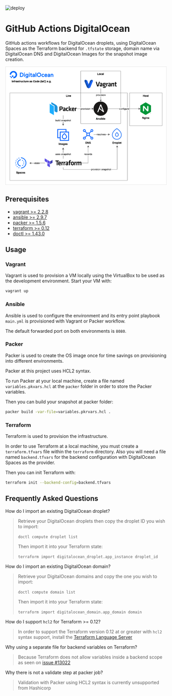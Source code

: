 ![deploy](https://github.com/gabrielgiordan/github-actions-digitalocean/workflows/deploy/badge.svg)
# GitHub Actions DigitalOcean

GitHub actions workflows for DigitalOcean droplets, using DigitalOcean Spaces as the Terraform backend for `.tfstate` storage, domain name via DigitalOcean DNS and DigitalOcean Images for the snapshot image creation.

![Architecture overview](doc/images/architecture.png?raw=true "Architecture verview")

## Prerequisites

- [vagrant >= 2.2.8](https://www.vagrantup.com/docs/installation/)
- [ansible >= 2.9.7](https://docs.ansible.com/ansible/latest/installation_guide/intro_installation.html)
- [packer >= 1.5.6](https://www.packer.io/intro/getting-started/)
- [terraform >= 0.12](https://learn.hashicorp.com/terraform/getting-started/install.html)
- [doctl >= 1.43.0](https://www.digitalocean.com/docs/apis-clis/doctl/how-to/install/)

## Usage

### Vagrant

Vagrant is used to provision a VM locally using the VirtualBox to be used as the development environment. Start your VM with:

```bash
vagrant up
```

### Ansible

Ansible is used to configure the environment and its entry point playbook `main.yml` is provisioned with Vagrant or Packer workflow.

The default forwarded port on both environments is `8080`.

### Packer

Packer is used to create the OS image once for time savings on provisioning into different environments.

Packer at this project uses HCL2 syntax.

To run Packer at your local machine, create a file named `variables.pkvars.hcl` at the `packer` folder in order to store the Packer variables.

Then you can build your snapshot at packer folder:

```bash
packer build -var-file=variables.pkrvars.hcl .
```

### Terraform

Terraform is used to provision the infrastructure.

In order to use Terraform at a local machine, you must create a `terraform.tfvars` file within the `terraform` directory. Also you will need a file named `backend.tfvars` for the backend configuration with DigitalOcean Spaces as the provider.

Then you can init Terraform with:

```bash
terraform init --backend-config=backend.tfvars
```

## Frequently Asked Questions

How do I import an existing DigitalOcean droplet?
> Retrieve your DigitalOcean droplets then copy the droplet ID you wish to import:
>
> `doctl compute droplet list`
>
> Then import it into your Terraform state:
>
> `terraform import digitalocean_droplet.app_instance droplet_id`

How do I import an existing DigitalOcean domain?
> Retrieve your DigitalOcean domains and copy the one you wish to import:
>
> `doctl compute domain list`
>
> Then import it into your Terraform state:
>
> `terraform import digitalocean_domain.app_domain domain`

How do I support `hcl2` for Terraform >= 0.12?
> In order to support the Terraform version 0.12 at or greater with `hcl2` syntax support, install the [Terraform Language Server](https://github.com/mauve/vscode-terraform/issues/157#issuecomment-605020900)

Why using a separate file for backend variables on Terraform?
> Because Terraform does not allow variables inside a backend scope as seen on [issue #13022](https://github.com/hashicorp/terraform/issues/13022)

Why there is not a validate step at packer job?
> Validation with Packer using HCL2 syntax is currently unsupported from Hashicorp